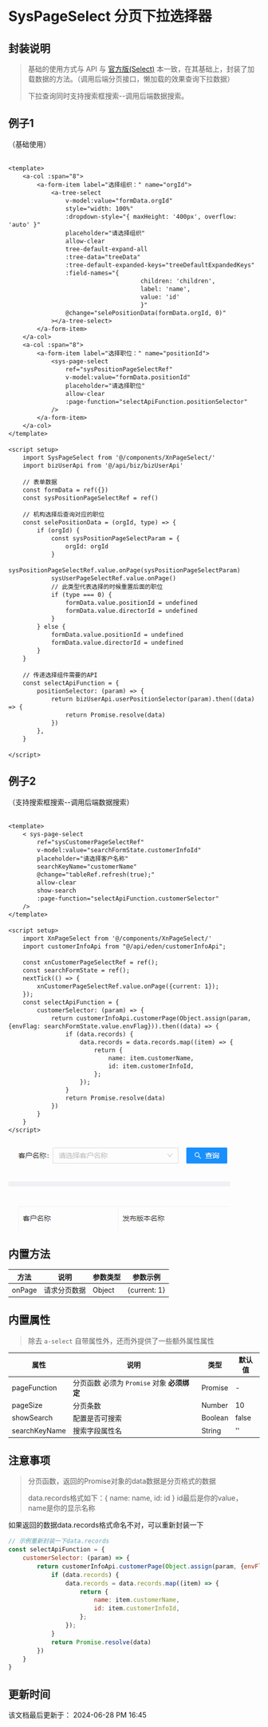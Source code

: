 SysPageSelect 分页下拉选择器
====


封装说明
----

> 基础的使用方式与 API 与 [官方版(Select)](https://www.antdv.com/components/select-cn/)
> 本一致，在其基础上，封装了加载数据的方法。（调用后端分页接口，懒加载的效果查询下拉数据）
>
> 下拉查询同时支持搜索框搜索--调用后端数据搜索。

例子1
----
（基础使用）

```vue

<template>
	<a-col :span="8">
		<a-form-item label="选择组织：" name="orgId">
			<a-tree-select
				v-model:value="formData.orgId"
				style="width: 100%"
				:dropdown-style="{ maxHeight: '400px', overflow: 'auto' }"
				placeholder="请选择组织"
				allow-clear
				tree-default-expand-all
				:tree-data="treeData"
				:tree-default-expanded-keys="treeDefaultExpandedKeys"
				:field-names="{
                                     children: 'children',
                                     label: 'name',
                                     value: 'id'
                                     }"
				@change="selePositionData(formData.orgId, 0)"
			></a-tree-select>
		</a-form-item>
	</a-col>
	<a-col :span="8">
		<a-form-item label="选择职位：" name="positionId">
			<sys-page-select
				ref="sysPositionPageSelectRef"
				v-model:value="formData.positionId"
				placeholder="请选择职位"
				allow-clear
				:page-function="selectApiFunction.positionSelector"
			/>
		</a-form-item>
	</a-col>
</template>

<script setup>
	import SysPageSelect from '@/components/XnPageSelect/'
	import bizUserApi from '@/api/biz/bizUserApi'

	// 表单数据
	const formData = ref({})
	const sysPositionPageSelectRef = ref()

	// 机构选择后查询对应的职位
	const selePositionData = (orgId, type) => {
		if (orgId) {
			const sysPositionPageSelectParam = {
				orgId: orgId
			}
			sysPositionPageSelectRef.value.onPage(sysPositionPageSelectParam)
			sysUserPageSelectRef.value.onPage()
			// 此类型代表选择的时候重置后面的职位
			if (type === 0) {
				formData.value.positionId = undefined
				formData.value.directorId = undefined
			}
		} else {
			formData.value.positionId = undefined
			formData.value.directorId = undefined
		}
	}

	// 传递选择组件需要的API
	const selectApiFunction = {
		positionSelector: (param) => {
			return bizUserApi.userPositionSelector(param).then((data) => {
				return Promise.resolve(data)
			})
		},
	}

</script>
```

例子2
----

（支持搜索框搜索--调用后端数据搜索）

```vue

<template>
	< sys-page-select
		ref="sysCustomerPageSelectRef"
		v-model:value="searchFormState.customerInfoId"
		placeholder="请选择客户名称"
		searchKeyName="customerName"
		@change="tableRef.refresh(true);"
		allow-clear
		show-search
		:page-function="selectApiFunction.customerSelector"
	/>
</template>

<script setup>
	import XnPageSelect from '@/components/XnPageSelect/'
	import customerInfoApi from "@/api/eden/customerInfoApi";

	const xnCustomerPageSelectRef = ref();
	const searchFormState = ref();
	nextTick(() => {
		xnCustomerPageSelectRef.value.onPage({current: 1});
	});
	const selectApiFunction = {
		customerSelector: (param) => {
			return customerInfoApi.customerPage(Object.assign(param, {envFlag: searchFormState.value.envFlag})).then((data) => {
				if (data.records) {
					data.records = data.records.map((item) => {
						return {
							name: item.customerName,
							id: item.customerInfoId,
						};
					});
				}
				return Promise.resolve(data)
			})
		}
	}
</script>
```

![分页下拉查询展示](.\README.assets\分页下拉查询展示.gif)

内置方法
----

| 方法     | 说明     | 参数类型   | 参数示例         |
|--------|--------|--------|--------------|
| onPage | 请求分页数据 | Object | {current: 1} |

内置属性
----
> 除去 `a-select` 自带属性外，还而外提供了一些额外属性属性

| 属性            | 说明                             | 类型      | 默认值   |
|---------------|--------------------------------|---------|-------|
| pageFunction  | 分页函数 必须为 `Promise` 对象 **必须绑定** | Promise | -     |
| pageSize      | 分页条数                           | Number  | 10    |
| showSearch    | 配置是否可搜索                        | Boolean | false |
| searchKeyName | 搜索字段属性名                        | String  | ''    |

注意事项
----

> 分页函数，返回的Promise对象的data数据是分页格式的数据
>
> data.records格式如下：{ name: name, id: id } id最后是你的value，name是你的显示名称

如果返回的数据data.records格式命名不对，可以重新封装一下

```javascript
// 示例重新封装一下data.records
const selectApiFunction = {
	customerSelector: (param) => {
		return customerInfoApi.customerPage(Object.assign(param, {envFlag: searchFormState.value.envFlag})).then((data) => {
			if (data.records) {
				data.records = data.records.map((item) => {
					return {
						name: item.customerName,
						id: item.customerInfoId,
					};
				});
			}
			return Promise.resolve(data)
		})
	}
}
```

更新时间
----

该文档最后更新于： 2024-06-28 PM 16:45
